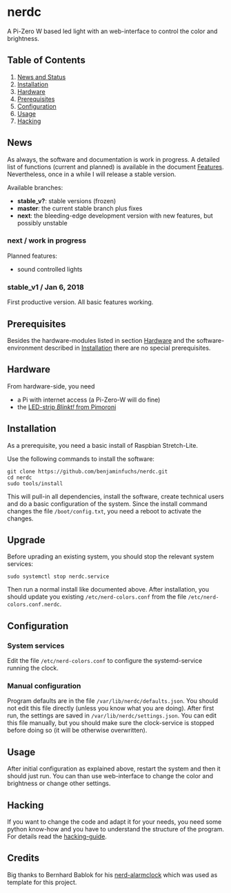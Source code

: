 nerdc
===========

A Pi-Zero W based led light with an web-interface to control the color and brightness.


Table of Contents
-----------------

  1. [News and Status](#news "News")
  2. [Installation](#install "Installation")
  3. [Hardware](#hardware "Hardware")
  4. [Prerequisites](#prerequisites "Prerequisites")
  5. [Configuration](#configuration "Configuration")
  6. [Usage](#usage "Usage")
  7. [Hacking](#Hacking "Hacking")


News
----

As always, the software and documentation is work in progress.
A detailed list of functions (current and planned) is available in the
document [Features](doc/features.md "Features"). Nevertheless, once in a
while I will release a stable version.

Available branches:

  - **stable_v?**: stable versions (frozen)
  - **master**: the current stable branch plus fixes
  - **next**: the bleeding-edge development version with new features, but
              possibly unstable

### next / work in progress ###

Planned features:

  - sound controlled lights

### stable_v1 /  Jan 6, 2018 ###

First productive version. All basic features working.


Prerequisites
-------------

Besides the hardware-modules listed in section [Hardware](#hardware "Hardware")
and the software-environment described in
[Installation](#install "Installation") there are no special prerequisites.


Hardware
--------

From hardware-side, you need

  - a Pi with internet access (a Pi-Zero-W will do fine)
  - the [LED-strip *Blinkt!* from Pimoroni](https://shop.pimoroni.com/products/blinkt "Blinkt!")


Installation
------------

As a prerequisite, you need a basic install of Raspbian Stretch-Lite.

Use the following commands to install the software:

    git clone https://github.com/benjaminfuchs/nerdc.git
    cd nerdc
    sudo tools/install

This will pull-in all dependencies, install the software, create technical
users and do a basic configuration of the system. Since the install command
changes the file `/boot/config.txt`, you need a reboot to activate the changes.


Upgrade
-------

Before uprading an existing system, you should stop the relevant system
services:

    sudo systemctl stop nerdc.service

Then run a normal install like documented above. After installation, you
should update you existing `/etc/nerd-colors.conf` from the file
`/etc/nerd-colors.conf.nerdc`.


Configuration
-------------

### System services ###

Edit the file `/etc/nerd-colors.conf` to configure the systemd-service
running the clock.


### Manual configuration ###

Program defaults are in the file `/var/lib/nerdc/defaults.json`.
You should not edit this file directly (unless you know what you are
doing). After first run, the settings are saved in
`/var/lib/nerdc/settings.json`. You can edit this file
manually, but you should make sure the clock-service is stopped before
doing so (it will be otherwise overwritten).


Usage
-----

After initial configuration as explained above, restart the system and then
it should just run. You can than use web-interface to change the color and
brightness or change other settings.


Hacking
-------

If you want to change the code and adapt it for your needs, you need some
python know-how and you have to understand the structure of the program.
For details read the [hacking-guide](doc/hacking.md "Hacking-Guide").


Credits
-------

Big thanks to Bernhard Bablok for his [nerd-alarmclock](https://github.com/bablokb/nerd-alarmclock)
which was used as template for this project.
